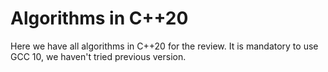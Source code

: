 # Algorithms in C++20 
Here we have all algorithms in C++20 for the review. 
It is mandatory to use GCC 10, we haven't tried previous version.

